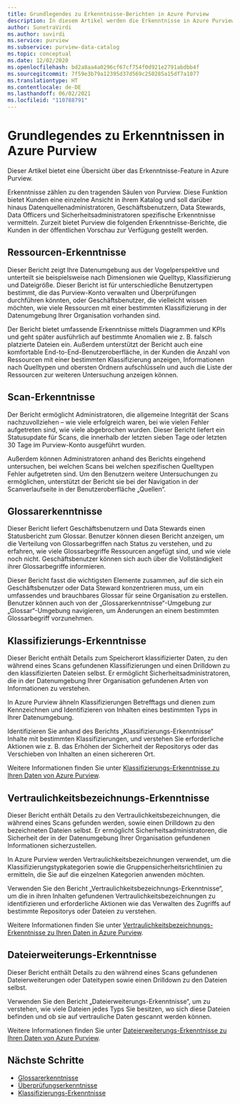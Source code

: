 ```yaml
---
title: Grundlegendes zu Erkenntnisse-Berichten in Azure Purview
description: In diesem Artikel werden die Erkenntnisse in Azure Purview erläutert.
author: SunetraVirdi
ms.author: suvirdi
ms.service: purview
ms.subservice: purview-data-catalog
ms.topic: conceptual
ms.date: 12/02/2020
ms.openlocfilehash: bd2a8aa4a0296cf67cf754f0d921e2791abdbb4f
ms.sourcegitcommit: 7f59e3b79a12395d37d569c250285a15df7a1077
ms.translationtype: HT
ms.contentlocale: de-DE
ms.lasthandoff: 06/02/2021
ms.locfileid: "110788791"
---
```

# <a name="understand-insights-in-azure-purview"></a>Grundlegendes zu Erkenntnissen in Azure Purview

Dieser Artikel bietet eine Übersicht über das Erkenntnisse-Feature in Azure Purview.

Erkenntnisse zählen zu den tragenden Säulen von Purview. Diese Funktion bietet Kunden eine einzelne Ansicht in ihrem Katalog und soll darüber hinaus Datenquellenadministratoren, Geschäftsbenutzern, Data Stewards, Data Officers und Sicherheitsadministratoren spezifische Erkenntnisse vermitteln. Zurzeit bietet Purview die folgenden Erkenntnisse-Berichte, die Kunden in der öffentlichen Vorschau zur Verfügung gestellt werden.

## <a name="asset-insights"></a>Ressourcen-Erkenntnisse

Dieser Bericht zeigt Ihre Datenumgebung aus der Vogelperspektive und unterteilt sie beispielsweise nach Dimensionen wie Quelltyp, Klassifizierung und Dateigröße. Dieser Bericht ist für unterschiedliche Benutzertypen bestimmt, die das Purview-Konto verwalten und Überprüfungen durchführen könnten, oder Geschäftsbenutzer, die vielleicht wissen möchten, wie viele Ressourcen mit einer bestimmten Klassifizierung in der Datenumgebung Ihrer Organisation vorhanden sind. 

Der Bericht bietet umfassende Erkenntnisse mittels Diagrammen und KPIs und geht später ausführlich auf bestimmte Anomalien wie z. B. falsch platzierte Dateien ein. Außerdem unterstützt der Bericht auch eine komfortable End-to-End-Benutzeroberfläche, in der Kunden die Anzahl von Ressourcen mit einer bestimmten Klassifizierung anzeigen, Informationen nach Quelltypen und obersten Ordnern aufschlüsseln und auch die Liste der Ressourcen zur weiteren Untersuchung anzeigen können.

## <a name="scan-insights"></a>Scan-Erkenntnisse

Der Bericht ermöglicht Administratoren, die allgemeine Integrität der Scans nachzuvollziehen – wie viele erfolgreich waren, bei wie vielen Fehler aufgetreten sind, wie viele abgebrochen wurden. Dieser Bericht liefert ein Statusupdate für Scans, die innerhalb der letzten sieben Tage oder letzten 30 Tage im Purview-Konto ausgeführt wurden.

Außerdem können Administratoren anhand des Berichts eingehend untersuchen, bei welchen Scans bei welchen spezifischen Quelltypen Fehler aufgetreten sind. Um den Benutzern weitere Untersuchungen zu ermöglichen, unterstützt der Bericht sie bei der Navigation in der Scanverlaufseite in der Benutzeroberfläche „Quellen“.

## <a name="glossary-insights"></a>Glossarerkenntnisse

Dieser Bericht liefert Geschäftsbenutzern und Data Stewards einen Statusbericht zum Glossar. Benutzer können diesen Bericht anzeigen, um die Verteilung von Glossarbegriffen nach Status zu verstehen, und zu erfahren, wie viele Glossarbegriffe Ressourcen angefügt sind, und wie viele noch nicht. Geschäftsbenutzer können sich auch über die Vollständigkeit ihrer Glossarbegriffe informieren. 

Dieser Bericht fasst die wichtigsten Elemente zusammen, auf die sich ein Geschäftsbenutzer oder Data Steward konzentrieren muss, um ein umfassendes und brauchbares Glossar für seine Organisation zu erstellen. Benutzer können auch von der „Glossarerkenntnisse“-Umgebung zur „Glossar“-Umgebung navigieren, um Änderungen an einem bestimmten Glossarbegriff vorzunehmen.

## <a name="classification-insights"></a>Klassifizierungs-Erkenntnisse

Dieser Bericht enthält Details zum Speicherort klassifizierter Daten, zu den während eines Scans gefundenen Klassifizierungen und einen Drilldown zu den klassifizierten Dateien selbst. Er ermöglicht Sicherheitsadministratoren, die in der Datenumgebung Ihrer Organisation gefundenen Arten von Informationen zu verstehen. 

In Azure Purview ähneln Klassifizierungen Betrefftags und dienen zum Kennzeichnen und Identifizieren von Inhalten eines bestimmten Typs in Ihrer Datenumgebung.

Identifizieren Sie anhand des Berichts „Klassifizierungs-Erkenntnisse“ Inhalte mit bestimmten Klassifizierungen, und verstehen Sie erforderliche Aktionen wie z. B. das Erhöhen der Sicherheit der Repositorys oder das Verschieben von Inhalten an einen sichereren Ort.

Weitere Informationen finden Sie unter [Klassifizierungs-Erkenntnisse zu Ihren Daten von Azure Purview](classification-insights.md).

## <a name="sensitivity-labeling-insights"></a>Vertraulichkeitsbezeichnungs-Erkenntnisse

Dieser Bericht enthält Details zu den Vertraulichkeitsbezeichnungen, die während eines Scans gefunden werden, sowie einen Drilldown zu den bezeichneten Dateien selbst. Er ermöglicht Sicherheitsadministratoren, die Sicherheit der in der Datenumgebung Ihrer Organisation gefundenen Informationen sicherzustellen. 

In Azure Purview werden Vertraulichkeitsbezeichnungen verwendet, um die Klassifizierungstypkategorien sowie die Gruppensicherheitsrichtlinien zu ermitteln, die Sie auf die einzelnen Kategorien anwenden möchten.

Verwenden Sie den Bericht „Vertraulichkeitsbezeichnungs-Erkenntnisse“, um die in ihren Inhalten gefundenen Vertraulichkeitsbezeichnungen zu identifizieren und erforderliche Aktionen wie das Verwalten des Zugriffs auf bestimmte Repositorys oder Dateien zu verstehen.

Weitere Informationen finden Sie unter [Vertraulichkeitsbezeichnungs-Erkenntnisse zu Ihren Daten in Azure Purview](sensitivity-insights.md).

## <a name="file-extension-insights"></a>Dateierweiterungs-Erkenntnisse

Dieser Bericht enthält Details zu den während eines Scans gefundenen Dateierweiterungen oder Dateitypen sowie einen Drilldown zu den Dateien selbst. 

Verwenden Sie den Bericht „Dateierweiterungs-Erkenntnisse“, um zu verstehen, wie viele Dateien jedes Typs Sie besitzen, wo sich diese Dateien befinden und ob sie auf vertrauliche Daten gescannt werden können.

Weitere Informationen finden Sie unter [Dateierweiterungs-Erkenntnisse zu Ihren Daten von Azure Purview](file-extension-insights.md).

## <a name="next-steps"></a>Nächste Schritte

* [Glossarerkenntnisse](glossary-insights.md)
* [Überprüfungserkenntnisse](scan-insights.md)
* [Klassifizierungs-Erkenntnisse](./classification-insights.md)
